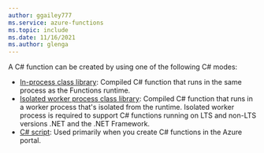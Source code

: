 ```yaml
---
author: ggailey777
ms.service: azure-functions
ms.topic: include
ms.date: 11/16/2021
ms.author: glenga
---
```


A C# function can be created by using one of the following C# modes:

* [In-process class library](../articles/azure-functions/functions-dotnet-class-library.md): Compiled C# function that runs in the same process as the Functions runtime.
* [Isolated worker process class library](../articles/azure-functions/dotnet-isolated-process-guide.md): Compiled C# function that runs in a worker process that's isolated from the runtime. Isolated worker process is required to support C# functions running on LTS and non-LTS versions .NET and the .NET Framework.
* [C# script](../articles/azure-functions/functions-reference-csharp.md): Used primarily when you create C# functions in the Azure portal.
